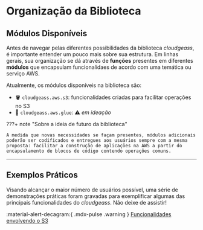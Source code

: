# Organização da Biblioteca

## Módulos Disponíveis

Antes de navegar pelas diferentes possibilidades da biblioteca *cloudgeass*, é importante entender um pouco mais sobre sua estrutura. Em linhas gerais, sua organização se dá através de **funções** presentes em diferentes **módulos** que encapsulam funcionalidaes de acordo com uma temática ou serviço AWS.

Atualmente, os módulos disponíveis na biblioteca são:

- :bucket: `cloudgeass.aws.s3`: funcionalidades criadas para facilitar operações no S3
- :soap: `cloudgeass.aws.glue`: :warning: *em ideação*

???+ note "Sobre a ideia de futuro da biblioteca"
    
    A medida que novas necessidades se façam presentes, módulos adicionais poderão ser codificados e entregues aos usuários sempre com a mesma proposta: facilitar a construção de aplicações na AWS a partir do encapsulamento de blocos de código contendo operações comuns.

___

## Exemplos Práticos

Visando alcançar o maior número de usuários possível, uma série de demonstrações práticas foram gravadas para exemplificar algumas das principais funcionalidades do *cloudgeass*. Não deixe de assistir!

:material-alert-decagram:{ .mdx-pulse .warning } [Funcionalidades envolvendo o S3](https://cloudgeass.readthedocs.io/pt/latest/features/s3/)